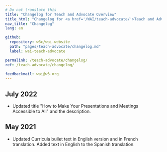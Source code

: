 ```yaml
---
# Do not translate this
title: "Changelog for Teach and Advocate Overview"
title_html: "Changelog for <a href='/WAI/teach-advocate/'>Teach and Advocate Overview</a>"
nav_title: "Changelog"
lang: en

github:
  repository: w3c/wai-website
  path: "pages/teach-advocate/changelog.md"
  label: wai-teach-advocate

permalink: /teach-advocate/changelog/
ref: /teach-advocate/changelog/

feedbackmail: wai@w3.org
---
```


## July 2022

* Updated title "How to Make Your Presentations and Meetings Accessible to All" and the description.

## May 2021

* Updated Curricula bullet text in English version and in French translation. Added text in English to the Spanish translation.
